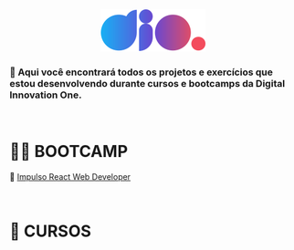 <div align="center">
<img src="logo-dio.svg" title="Digital Innovation One"> 
</div>

### 📌 Aqui você encontrará todos os projetos e exercícios que estou desenvolvendo durante cursos e bootcamps da Digital Innovation One.

<br>

# 👨‍💻 BOOTCAMP

🔗 [Impulso React Web Developer](https://github.com/RodrigoLuigi/DIO/tree/master/Bootcamp-DIO/Impulso%20React%20Web)

<br>

# 📖 CURSOS


